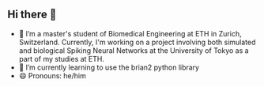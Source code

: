 ## Hi there 👋

- 🔭 I’m a master's student of Biomedical Engineering at ETH in Zurich, Switzerland. Currently, I'm working on a project involving both simulated and biological Spiking Neural Networks at the University of Tokyo as a part of my studies at ETH.
- 🌱 I’m currently learning to use the brian2 python library
- 😄 Pronouns: he/him
